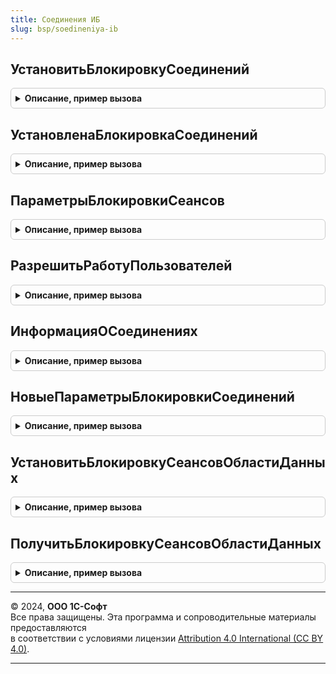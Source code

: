 ```yaml
---
title: Соединения ИБ
slug: bsp/soedineniya-ib
---
```



## УстановитьБлокировкуСоединений
<details style="margin: 1em 0; padding: 0.5em; border: 1px solid #ccc; border-radius: 6px;">

<summary style="font-weight: bold; cursor: pointer;">Описание, пример вызова</summary>

```bsl

// Устанавливает блокировку соединений ИБ.
// Если вызывается из сеанса с установленными значениями разделителей,
// то устанавливает блокировку сеансов области данных.
//
// Параметры:
//  ТекстСообщения           - Строка - текст, который будет частью сообщения об ошибке
//                                      при попытке установки соединения с заблокированной
//                                      информационной базой.
//
//  КодРазрешения            - Строка - строка, которая должна быть добавлена к параметру
//                                      командной строки "/uc" или к параметру строки
//                                      соединения "uc", чтобы установить соединение с
//                                      информационной базой несмотря на блокировку.
//                                      Не применимо для блокировки сеансов области данных.
//  ОжиданиеНачалаБлокировки - Число -  время отсрочки начала блокировки в минутах.
//  ДлительностьБлокировки   - Число -  время длительности блокировки в минутах.
//
// Возвращаемое значение:
//   Булево   - Истина, если блокировка установлена успешно.
//              Ложь, если для выполнения блокировки недостаточно прав.
//
Функция УстановитьБлокировкуСоединений(Знач ТекстСообщения = "", Знач КодРазрешения = "КодРазрешения", // АПК:142 Для сохранения обратной совместимости. Экспорт
```

Пример вызова
```bsl
Результат = СоединенияИБ.УстановитьБлокировкуСоединений(ТекстСообщения, КодРазрешения, // АПК:142 Для сохранения обратной совместимости.);
```
</details>

## УстановленаБлокировкаСоединений
<details style="margin: 1em 0; padding: 0.5em; border: 1px solid #ccc; border-radius: 6px;">

<summary style="font-weight: bold; cursor: pointer;">Описание, пример вызова</summary>

```bsl

// Определить, установлена ли блокировка соединений при пакетном
// обновлении конфигурации информационной базы.
//
// Возвращаемое значение:
//    Булево - Истина, если установлена, Ложь - иначе.
//
Функция УстановленаБлокировкаСоединений() Экспорт
```

Пример вызова
```bsl
Результат = СоединенияИБ.УстановленаБлокировкаСоединений() 
```
</details>

## ПараметрыБлокировкиСеансов
<details style="margin: 1em 0; padding: 0.5em; border: 1px solid #ccc; border-radius: 6px;">

<summary style="font-weight: bold; cursor: pointer;">Описание, пример вызова</summary>

```bsl

// Получить параметры блокировки соединений ИБ для использования на стороне клиента.
//
// Параметры:
//    ПолучитьКоличествоСеансов - Булево - если Истина, то в возвращаемой структуре
//                                         заполняется поле КоличествоСеансов.
//
// Возвращаемое значение:
//   Структура:
//     * Установлена       - Булево - Истина, если установлена блокировка, Ложь - иначе.
//     * Начало            - Дата   - дата начала блокировки.
//     * Конец             - Дата   - дата окончания блокировки.
//     * Сообщение         - Строка - сообщение пользователю.
//     * ИнтервалОжиданияЗавершенияРаботыПользователей - Число - интервал в секундах.
//     * КоличествоСеансов - Число  - 0, если параметр ПолучитьКоличествоСеансов = Ложь.
//     * ТекущаяДатаСеанса - Дата   - текущая дата сеанса.
//
Функция ПараметрыБлокировкиСеансов(Знач ПолучитьКоличествоСеансов = Ложь) Экспорт
```

Пример вызова
```bsl
Результат = СоединенияИБ.ПараметрыБлокировкиСеансов(ПолучитьКоличествоСеансов);
```
</details>

## РазрешитьРаботуПользователей
<details style="margin: 1em 0; padding: 0.5em; border: 1px solid #ccc; border-radius: 6px;">

<summary style="font-weight: bold; cursor: pointer;">Описание, пример вызова</summary>

```bsl

// Снять блокировку информационной базы.
//
// Возвращаемое значение:
//   Булево   - Истина, если операция выполнена успешно.
//              Ложь, если для выполнения операции недостаточно прав.
//
Функция РазрешитьРаботуПользователей() Экспорт
```

Пример вызова
```bsl
Результат = СоединенияИБ.РазрешитьРаботуПользователей() 
```
</details>

## ИнформацияОСоединениях
<details style="margin: 1em 0; padding: 0.5em; border: 1px solid #ccc; border-radius: 6px;">

<summary style="font-weight: bold; cursor: pointer;">Описание, пример вызова</summary>

```bsl

// Возвращает информацию о текущих соединениях с информационной базой.
// При необходимости записывает сообщение в журнал регистрации.
//
// Параметры:
//    ПолучатьСтрокуСоединения - Булево - признак необходимости добавления в возвращаемое значение строки соединения.
//    СообщенияДляЖурналаРегистрации - СписокЗначений - если параметр не пустой, то будет выполнена запись событий
//                                                      из списка в журнал регистрации.
//    ПортКластера - Число - нестандартный порт кластера серверов.
//
// Возвращаемое значение:
//    Структура:
//        * НаличиеАктивныхСоединений - Булево - признак наличия активных соединений.
//        * НаличиеCOMСоединений - Булево - признак наличия com соединений.
//        * НаличиеСоединенияКонфигуратором - Булево - признак наличия соединения конфигуратора.
//        * ЕстьАктивныеПользователи - Булево - признак наличия активных пользователей.
//        * СтрокаСоединенияИнформационнойБазы - Строка - строка соединения информационной базы. Свойство будет,
//                                                            только если параметр ПолучатьСтрокуСоединения был
//                                                            установлен в значение Истина.
//
Функция ИнформацияОСоединениях(ПолучатьСтрокуСоединения = Ложь, Экспорт
```

Пример вызова
```bsl
Результат = СоединенияИБ.ИнформацияОСоединениях(ПолучатьСтрокуСоединения, );
```
</details>

## НовыеПараметрыБлокировкиСоединений
<details style="margin: 1em 0; padding: 0.5em; border: 1px solid #ccc; border-radius: 6px;">

<summary style="font-weight: bold; cursor: pointer;">Описание, пример вызова</summary>

```bsl

// Получить пустую структуру с параметрами блокировки сеансов области данных.
//
// Возвращаемое значение:
//   Структура:
//     * Начало         - Дата   - время начала действия блокировки.
//     * Конец          - Дата   - время завершения действия блокировки.
//     * Сообщение      - Строка - сообщения для пользователей, выполняющих вход в заблокированную область данных.
//     * Установлена    - Булево - признак того, что блокировка установлена.
//     * Эксклюзивная   - Булево - блокировка не может быть изменена администратором приложения.
//
Функция НовыеПараметрыБлокировкиСоединений() Экспорт
```

Пример вызова
```bsl
Результат = СоединенияИБ.НовыеПараметрыБлокировкиСоединений() 
```
</details>

## УстановитьБлокировкуСеансовОбластиДанных
<details style="margin: 1em 0; padding: 0.5em; border: 1px solid #ccc; border-radius: 6px;">

<summary style="font-weight: bold; cursor: pointer;">Описание, пример вызова</summary>

```bsl

// Установить блокировку сеансов области данных.
//
// Параметры:
//   Параметры         - см. НовыеПараметрыБлокировкиСоединений
//   ПоМестномуВремени - Булево - время начала и окончания блокировки указаны в местном времени сеанса.
//                                Если Ложь, то в универсальном времени.
//   ОбластьДанных - Число - номер области данных, для которой устанавливается блокировка.
//     При вызове из сеанса, в котором заданы значения разделителей, может быть передано только значение,
//       совпадающее со значением разделителя в сеансе (или опущено).
//     При вызове из сеанса, в котором не заданы значения разделителей, значение параметра не может быть опущено.
//
Процедура УстановитьБлокировкуСеансовОбластиДанных(Знач Параметры, Знач ПоМестномуВремени = Истина, Знач ОбластьДанных = -1) Экспорт
```

Пример вызова
```bsl
СоединенияИБ.УстановитьБлокировкуСеансовОбластиДанных(Параметры, ПоМестномуВремени, ОбластьДанных);
```
</details>

## ПолучитьБлокировкуСеансовОбластиДанных
<details style="margin: 1em 0; padding: 0.5em; border: 1px solid #ccc; border-radius: 6px;">

<summary style="font-weight: bold; cursor: pointer;">Описание, пример вызова</summary>

```bsl

// Получить информацию о блокировке сеансов области данных.
//
// Параметры:
//   ПоМестномуВремени - Булево - время начала и окончания блокировки необходимо вернуть
//                                в местном времени сеанса. Если Ложь, то
//                                возвращается в универсальном времени.
//
// Возвращаемое значение:
//   см. НовыеПараметрыБлокировкиСоединений.
//
Функция ПолучитьБлокировкуСеансовОбластиДанных(Знач ПоМестномуВремени = Истина) Экспорт
```

Пример вызова
```bsl
Результат = СоединенияИБ.ПолучитьБлокировкуСеансовОбластиДанных(ПоМестномуВремени);
```
</details>

---

© 2024, **ООО 1С-Софт**  
Все права защищены. Эта программа и сопроводительные материалы предоставляются  
в соответствии с условиями лицензии [Attribution 4.0 International (CC BY 4.0)](https://creativecommons.org/licenses/by/4.0/legalcode).

---
